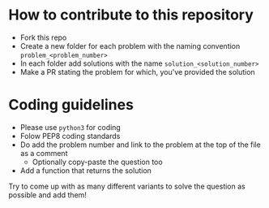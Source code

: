 # How to contribute to this repository
+ Fork this repo
+ Create a new folder for each problem with the naming convention `problem_<problem_number>`
+ In each folder add solutions with the name `solution_<solution_number>`
+ Make a PR stating the problem for which, you've provided the solution

# Coding guidelines
+ Please use `python3` for coding
+ Folow PEP8 coding standards
+ Do add the problem number and link to the problem at the top of the file as a comment
  + Optionally copy-paste the question too
+ Add a function that returns the solution

Try to come up with as many different variants to solve the question as possible and add them!
